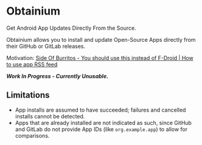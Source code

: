 # Obtainium

Get Android App Updates Directly From the Source.

Obtainium allows you to install and update Open-Source Apps directly from their GitHub or GitLab releases.

Motivation: [Side Of Burritos - You should use this instead of F-Droid | How to use app RSS feed](https://youtu.be/FFz57zNR_M0)

***Work In Progress - Currently Unusable.***

## Limitations
- App installs are assumed to have succeeded; failures and cancelled installs cannot be detected.
- Apps that are already installed are not indicated as such, since GitHub and GitLab do not provide App IDs (like `org.example.app`) to allow for comparisons.